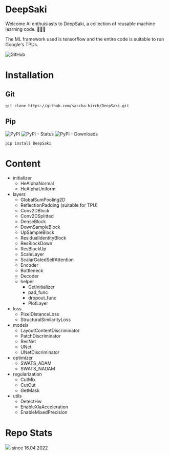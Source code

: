 # DeepSaki
Welcome AI enthuisiasts to DeepSaki, a collection of reusable machine learning code. :muscle::robot::metal:

The ML framework used is tensorflow and the entire code is suitable to run Google's TPUs.

![GitHub](https://img.shields.io/github/license/sascha-kirch/deepsaki)

# Installation

## Git
```
git clone https://github.com/sascha-kirch/DeepSaki.git
```

## Pip
![PyPI](https://img.shields.io/pypi/v/deepsaki)
![PyPI - Status](https://img.shields.io/pypi/status/deepsaki)
![PyPI - Downloads](https://img.shields.io/pypi/dm/deepsaki?label=downloads%20pip)
```
pip install DeepSaki
```

# Content
- initializer
  - HeAlphaNormal
  - HeAlphaUniform
- layers
  - GlobalSumPooling2D
  - ReflectionPadding (suitable for TPU)
  - Conv2DBlock
  - Conv2DSplitted
  - DenseBlock
  - DownSampleBlock
  - UpSampleBlock
  - ResidualIdentityBlock
  - ResBlockDown
  - ResBlockUp
  - ScaleLayer
  - ScalarGatedSelfAttention
  - Encoder
  - Bottleneck
  - Decoder
  - helper
    - GetInitializer
    - pad_func
    - dropout_func
    - PlotLayer
- loss
  - PixelDistanceLoss
  - StructuralSimilarityLoss
- models
  - LayoutContentDiscriminator 
  - PatchDiscriminator
  - ResNet
  - UNet
  - UNetDiscriminator
- optimizer
  - SWATS_ADAM
  - SWATS_NADAM
- regularization
  - CutMix
  - CutOut 
  - GetMask
- utils
  - DetectHw
  - EnableXlaAcceleration
  - EnableMixedPrecision

# Repo Stats
![](https://komarev.com/ghpvc/?username=saschakirchdeepsaki&color=yellow) since 16.04.2022
